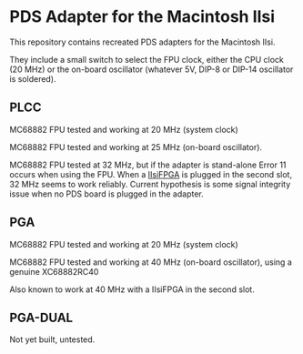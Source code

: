 # PDS Adapter for the Macintosh IIsi

This repository contains recreated PDS adapters for the Macintosh IIsi.

They include a small switch to select the FPU clock, either the CPU clock (20 MHz) or the on-board oscillator (whatever 5V, DIP-8 or DIP-14 oscillator is soldered).

## PLCC

MC68882 FPU tested and working at 20 MHz (system clock)

MC68882 FPU tested and working at 25 MHz (on-board oscillator).

MC68882 FPU tested at 32 MHz, but if the adapter is stand-alone Error 11 occurs when using the FPU. When a [IIsiFPGA](https://github.com/rdolbeau/IIsiFPGA) is plugged in the second slot, 32 MHz seems to work reliably. Current hypothesis is some signal integrity issue when no PDS board is plugged in the adapter.

## PGA

MC68882 FPU tested and working at 20 MHz (system clock)

MC68882 FPU tested and working at 40 MHz (on-board oscillator), using a genuine XC68882RC40

Also known to work at 40 MHz with a IIsiFPGA in the second slot.

## PGA-DUAL

Not yet built, untested.
